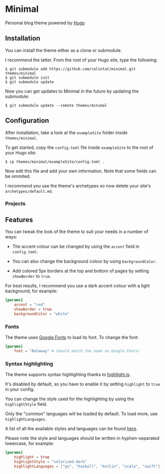 # Minimal

Personal blog theme powered by [Hugo](https://gohugo.io)

## Installation

You can install the theme either as a clone or submodule.

I recommend the latter. From the root of your Hugo site, type the following:

    $ git submodule add https://github.com/calintat/minimal.git themes/minimal
    $ git submodule init
    $ git submodule update

Now you can get updates to Minimal in the future by updating the submodule:

    $ git submodule update --remote themes/minimal

## Configuration

After installation, take a look at the `exampleSite` folder inside `themes/minimal`.

To get started, copy the `config.toml` file inside `exampleSite` to the root of your Hugo site:

    $ cp themes/minimal/exampleSite/config.toml .

Now edit this file and add your own information. Note that some fields can be ommited.

I recommend you use the theme's archetypes so now delete your site's `archetypes/default.md`.

### Projects



## Features

You can tweak the look of the theme to suit your needs in a number of ways:

- The accent colour can be changed by using the `accent` field in `config.toml`.

- You can also change the background colour by using `backgroundColor`.

- Add colored 5px borders at the top and bottom of pages by setting `showBorder` to `true`.

For best results, I recommend you use a dark accent colour with a light background, for example:

```toml
[params]
    accent = "red"
    showBorder = true
    backgroundColor = "white"
```

### Fonts

The theme uses [Google Fonts](https://fonts.google.com) to load its font. To change the font:

```toml
[params]
    font = "Raleway" # should match the name on Google Fonts!
```

### Syntax highlighting

The theme supports syntax highlighting thanks to [highlight.js](https://highlightjs.org).

It's disabled by default, so you have to enable it by setting `highlight` to `true` in your config.

You can change the style used for the highlighting by using the `highlightStyle` field.

Only the "common" languages will be loaded by default. To load more, use `highlightLanguages`.

A list of all the available styles and languages can be found [here](https://highlightjs.org/static/demo/).

Please note the style and languages should be written in hyphen-separated lowercase, for example:

```toml
[params]
    highlight = true
    highlightStyle = "solarized-dark"
    highlightLanguages = ["go", "haskell", "kotlin", "scala", "swift"]
```

